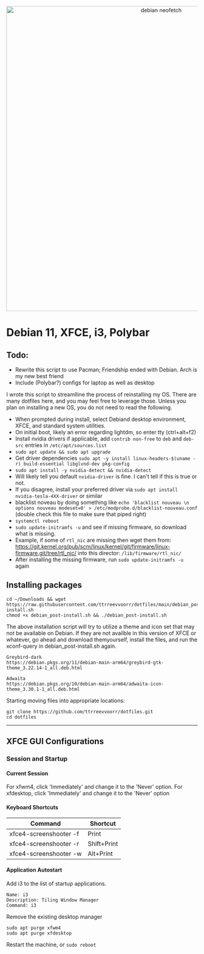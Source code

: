 <p align="center">
    <img width="800" src="https://i.imgur.com/VZaq66x.jpg" alt="debian neofetch">
</p>

# Debian 11, XFCE, i3, Polybar

## Todo:

- Rewrite this script to use Pacman; Friendship ended with Debian. Arch is my new best friend
- Include (Polybar?) configs for laptop as well as desktop

I wrote this script to streamlline the process of reinstalling my OS. There are many dotfiles here, and you may feel free to leverage those. Unless you plan on installing a new OS, you do not need to read the following.

- When prompted during install, select Debiand desktop environment, XFCE, and standard system utilities.
- On initial boot, likely an error regarding lightdm, so enter tty (ctrl+alt+f2)
- Install nvidia drivers if applicable, add `contrib non-free` to `deb` and `deb-src` entries in `/etc/apt/sources.list`
- `sudo apt update && sudo apt upgrade`
- Get driver dependencies `sudo apt -y install linux-headers-$(uname -r) build-essential libglvnd-dev pkg-config`
- `sudo apt install -y nvidia-detect && nvidia-detect`
- Will likely tell you default `nvidia-driver` is fine. I can't tell if this is true or not.
- If you disagree, install your preferred driver via `sudo apt install nvidia-tesla-4XX-driver` or similar
- blacklist noveau by doing something like `echo 'blacklist nouveau \n options nouveau modeset=0' > /etc/modprobe.d/blacklist-nouveau.conf` (double check this file to make sure that piped right)
- `systemctl reboot`
- `sudo update-initramfs -u` and see if missing firmware, so download what is missing.
- Example, if some of `rtl_nic` are missing then wget them from: https://git.kernel.org/pub/scm/linux/kernel/git/firmware/linux-firmware.git/tree/rtl_nic/ into this director: `/lib/firmware/rtl_nic/`
- After installing the missing firmware, run `sudo update-initramfs -u` again

## Installing packages

```
cd ~/Downloads && wget https://raw.githubusercontent.com/ttrreevvoorr/dotfiles/main/debian_post-install.sh
chmod +x debian_post-install.sh && ./debian_post-install.sh
```
The above installation script will try to utilize a theme and icon set that may not be available on Debian. If they are not availble in this version of XFCE or whatever, go ahead and download themyourself, install the files, and run the xconf-query in debian_post-install.sh again.

```
Greybird-dark
https://debian.pkgs.org/11/debian-main-arm64/greybird-gtk-theme_3.22.14-1_all.deb.html
```
```
Adwaita
https://debian.pkgs.org/10/debian-main-arm64/adwaita-icon-theme_3.30.1-1_all.deb.html
```


Starting moving files into appropriate locations:
```
git clone https://github.com/ttrreevvoorr/dotfiles.git
cd dotfiles
```

---

## XFCE GUI Configurations

### Session and Startup

#### Current Session
For xfwm4, click 'Immediately' and change it to the  'Never' option.
For xfdesktop, click 'Immediately' and change it to the 'Never' option


#### Keyboard Shortcuts
| Command                     | Shortcut       |
| --------------------------- | -------------- |
| xfce4-screenshooter -f      | Print          |
| xfce4-screenshooter -r      | Shift+Print    |
| xfce4-screenshooter -w      | Alt+Print      |

#### Application Autostart
Add i3 to the list of startup applications.
```
Name: i3
Description: Tiling Window Manager
Command: i3
```

Remove the existing desktop manager
```
sudo apt purge xfwm4
sudo apt purge xfdesktop
```

Restart the machine, or `sudo reboot`
